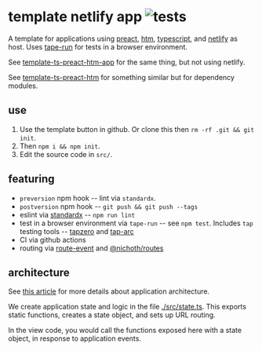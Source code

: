# template netlify app ![tests](https://github.com/nichoth/template-ts-preact-htm-app/actions/workflows/nodejs.yml/badge.svg)

A template for applications using [preact](https://preactjs.com/), [htm](https://github.com/developit/htm/tree/master), [typescript](https://www.typescriptlang.org/), and [netlify](https://www.netlify.com/) as host. Uses [tape-run](https://github.com/juliangruber/tape-run) for tests in a browser environment.

See [template-ts-preact-htm-app](https://github.com/nichoth/template-ts-preact-htm-app) for the same thing, but not using netlify.

See [template-ts-preact-htm](https://github.com/nichoth/template-ts-preact-htm) for something similar but for dependency modules.

## use
1. Use the template button in github. Or clone this then `rm -rf .git && git init`. 
2. Then `npm i && npm init`.
3. Edit the source code in `src/`.

## featuring

* `preversion` npm hook -- lint via `standardx`.
* `postversion` npm hook -- `git push && git push --tags`
* eslint via [standardx](https://www.npmjs.com/package/standardx) -- `npm run lint`
* test in a browser environment via `tape-run` -- see `npm test`. Includes `tap` testing tools -- [tapzero](https://github.com/nichoth/tapzero) and [tap-arc](https://www.npmjs.com/package/tap-arc)
* CI via github actions
* routing via [route-event](https://github.com/nichoth/route-event) and [@nichoth/routes](https://github.com/nichoth/routes)


## architecture

See [this article](https://gomakethings.com/easier-state-management-with-preact-signals/) for more details about application architecture.

We create application state and logic in the file [./src/state.ts](./src/state.ts). This exports static functions, creates a state object, and sets up URL routing.

In the view code, you would call the functions exposed here with a state object, in response to application events.
